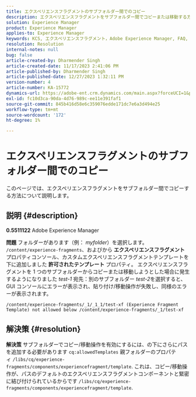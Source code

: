 ```yaml
---
title: エクスペリエンスフラグメントのサブフォルダー間でのコピー
description: エクスペリエンスフラグメントをサブフォルダー間でコピーまたは移動する方法を説明します。
solution: Experience Manager
product: Experience Manager
applies-to: Experience Manager
keywords: KCS, エクスペリエンスフラグメント，Adobe Experience Manager, FAQ, コピー，サブフォルダー
resolution: Resolution
internal-notes: null
bug: false
article-created-by: Dharmender Singh
article-created-date: 11/17/2023 2:41:06 PM
article-published-by: Dharmender Singh
article-published-date: 12/27/2023 1:32:11 PM
version-number: 4
article-number: KA-15772
dynamics-url: https://adobe-ent.crm.dynamics.com/main.aspx?forceUCI=1&pagetype=entityrecord&etn=knowledgearticle&id=a32caf50-5785-ee11-8179-6045bd006239
exl-id: fc10d3ca-90da-4d76-989c-ee11e391faf1
source-git-commit: 845b416d58e6c359076edde171dc7e6a3d494e25
workflow-type: tm+mt
source-wordcount: '172'
ht-degree: 1%

---
```


# エクスペリエンスフラグメントのサブフォルダー間でのコピー


このページでは、エクスペリエンスフラグメントをサブフォルダー間でコピーする方法について説明します。

## 説明 {#description}


<b>0.5511122</b>
Adobe Experience Manager

<b>問題</b>
フォルダーがあります（例： *myfolder*）を選択します。 `/content/experience-fragments`、およびから <b>エクスペリエンスフラグメント</b> プロパティコンソール、カスタムエクスペリエンスフラグメントテンプレートを下に追加しました <b>許可されたテンプレート</b> プロパティ。
エクスペリエンスフラグメントを 1 つのサブフォルダーからコピーまたは移動しようとした場合に発生するようになりました *test-1* 宛先：別のサブフォルダー *test-2*&#x200B;を選択すると、GUI コンソールにエラーが表示され、貼り付け/移動操作が失敗し、同様のエラーが表示されます。


```
/content/experience-fragments/_1/_1_1/test-xf (Experience Fragment Template) not allowed below /content/experience-fragments/_1/test-xf
```



## 解決策 {#resolution}


<b>解決策</b>
サブフォルダーでコピー/移動操作を有効にするには、の下にさらにパスを追加する必要があります `cq:allowedTemplates` 親フォルダーのプロパティ `/libs/cq/experience-fragments/components/experiencefragment/template`.
これは、コピー/移動操作が、パスのデフォルトのエクスペリエンスフラグメントコンポーネントと緊密に結び付けられているからです `/libs/cq/experience-fragments/components/experiencefragment/template`.
